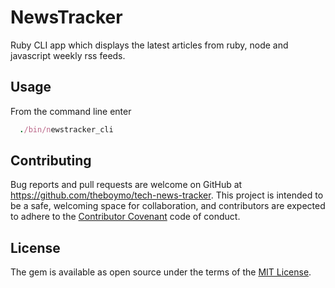 # NewsTracker

Ruby CLI app which displays the latest articles from ruby, node and javascript weekly rss feeds.

## Usage

From the command line enter

```Ruby
  ./bin/newstracker_cli
```


## Contributing

Bug reports and pull requests are welcome on GitHub at https://github.com/theboymo/tech-news-tracker. This project is intended to be a safe, welcoming space for collaboration, and contributors are expected to adhere to the [Contributor Covenant](http://contributor-covenant.org) code of conduct.

## License

The gem is available as open source under the terms of the [MIT License](http://opensource.org/licenses/MIT).
